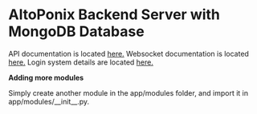 # AltoPonix Backend Server with MongoDB Database

API documentation is located [here.](apidocs.md)
Websocket documentation is located [here.](wsdocs.md)
Login system details are located [here.](logindocs.md)
  
**Adding more modules**

Simply create another module in the app/modules folder, and import it in app/modules/\_\_init__.py.